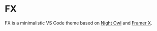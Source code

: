 # FX
FX is a minimalistic VS Code theme based on [Night Owl](https://github.com/sdras/night-owl-vscode-theme) and [Framer X](https://www.framer.com).

